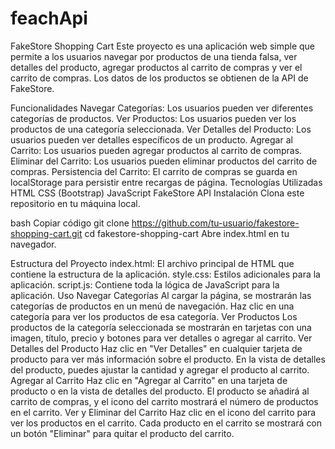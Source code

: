 # feachApi
FakeStore Shopping Cart
Este proyecto es una aplicación web simple que permite a los usuarios navegar por productos de una tienda falsa, ver detalles del producto, agregar productos al carrito de compras y ver el carrito de compras. Los datos de los productos se obtienen de la API de FakeStore.

Funcionalidades
Navegar Categorías: Los usuarios pueden ver diferentes categorías de productos.
Ver Productos: Los usuarios pueden ver los productos de una categoría seleccionada.
Ver Detalles del Producto: Los usuarios pueden ver detalles específicos de un producto.
Agregar al Carrito: Los usuarios pueden agregar productos al carrito de compras.
Eliminar del Carrito: Los usuarios pueden eliminar productos del carrito de compras.
Persistencia del Carrito: El carrito de compras se guarda en localStorage para persistir entre recargas de página.
Tecnologías Utilizadas
HTML
CSS (Bootstrap)
JavaScript
FakeStore API
Instalación
Clona este repositorio en tu máquina local.

bash
Copiar código
git clone https://github.com/tu-usuario/fakestore-shopping-cart.git
cd fakestore-shopping-cart
Abre index.html en tu navegador.

Estructura del Proyecto
index.html: El archivo principal de HTML que contiene la estructura de la aplicación.
style.css: Estilos adicionales para la aplicación.
script.js: Contiene toda la lógica de JavaScript para la aplicación.
Uso
Navegar Categorías
Al cargar la página, se mostrarán las categorías de productos en un menú de navegación.
Haz clic en una categoría para ver los productos de esa categoría.
Ver Productos
Los productos de la categoría seleccionada se mostrarán en tarjetas con una imagen, título, precio y botones para ver detalles o agregar al carrito.
Ver Detalles del Producto
Haz clic en "Ver Detalles" en cualquier tarjeta de producto para ver más información sobre el producto.
En la vista de detalles del producto, puedes ajustar la cantidad y agregar el producto al carrito.
Agregar al Carrito
Haz clic en "Agregar al Carrito" en una tarjeta de producto o en la vista de detalles del producto.
El producto se añadirá al carrito de compras, y el icono del carrito mostrará el número de productos en el carrito.
Ver y Eliminar del Carrito
Haz clic en el icono del carrito para ver los productos en el carrito.
Cada producto en el carrito se mostrará con un botón "Eliminar" para quitar el producto del carrito.

